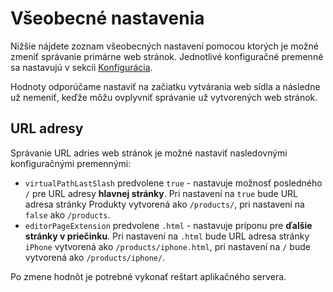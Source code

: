 # Všeobecné nastavenia

Nižšie nájdete zoznam všeobecných nastavení pomocou ktorých je možné zmeniť správanie primárne web stránok. Jednotlivé konfiguračné premenné sa nastavujú v sekcii [Konfigurácia](../../admin/setup/configuration/README.md).

Hodnoty odporúčame nastaviť na začiatku vytvárania web sídla a následne už nemeniť, keďže môžu ovplyvniť správanie už vytvorených web stránok.

## URL adresy

Správanie URL adries web stránok je možné nastaviť nasledovnými konfiguračnými premennými:

- `virtualPathLastSlash` predvolene `true` - nastavuje možnosť posledného `/` pre URL adresy **hlavnej stránky**. Pri nastavení na `true` bude URL adresa stránky Produkty vytvorená ako `/products/`, pri nastavení na `false` ako `/products`.
- `editorPageExtension` predvolene `.html` - nastavuje príponu pre **ďalšie stránky v priečinku**. Pri nastavení na `.html` bude URL adresa stránky `iPhone` vytvorená ako `/products/iphone.html`, pri nastavení na `/` bude vytvorená ako `/products/iphone/`.

Po zmene hodnôt je potrebné vykonať reštart aplikačného servera.